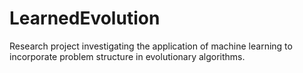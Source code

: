 # LearnedEvolution
Research project investigating the application of machine learning to incorporate problem structure in evolutionary algorithms.
